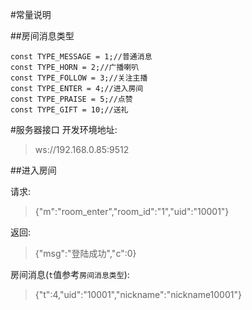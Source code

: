 #常量说明

##房间消息类型
```
const TYPE_MESSAGE = 1;//普通消息
const TYPE_HORN = 2;//广播喇叭
const TYPE_FOLLOW = 3;//关注主播
const TYPE_ENTER = 4;//进入房间
const TYPE_PRAISE = 5;//点赞
const TYPE_GIFT = 10;//送礼
```

#服务器接口
开发环境地址:
> ws://192.168.0.85:9512


##进入房间

请求:
> {"m":"room_enter","room_id":"1","uid":"10001"}

返回:
> {"msg":"登陆成功","c":0}

房间消息(`t`值参考`房间消息类型`):
> {"t":4,"uid":"10001","nickname":"nickname10001"}
